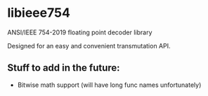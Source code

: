 # libieee754
ANSI/IEEE 754-2019 floating point decoder library

Designed for an easy and convenient transmutation API.

## Stuff to add in the future:
- Bitwise math support (will have long func names unfortunately)

